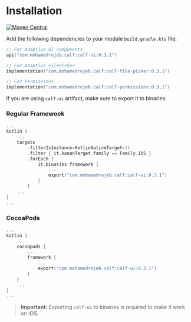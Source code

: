 # Installation

[![Maven Central](https://img.shields.io/maven-central/v/com.mohamedrejeb.calf/calf-ui)](https://search.maven.org/search?q=g:%22com.mohamedrejeb.calf%22%20AND%20a:%calf-ui%22)

Add the following dependencies to your module `build.gradle.kts` file:

```kotlin
// For Adaptive UI components
api("com.mohamedrejeb.calf:calf-ui:0.3.1")

// For Adaptive FilePicker
implementation("com.mohamedrejeb.calf:calf-file-picker:0.3.1")

// For Permissions
implementation("com.mohamedrejeb.calf:calf-permissions:0.3.1")
```

If you are using `calf-ui` artifact, make sure to export it to binaries:

### Regular Framewoek
```kotlin
...
kotlin {
    ...
    targets
        .filterIsInstance<KotlinNativeTarget>()
        .filter { it.konanTarget.family == Family.IOS }
        .forEach {
            it.binaries.framework {
                ...
                export("com.mohamedrejeb.calf:calf-ui:0.3.1")
            }
        }
    ...
}
...
```

### CocoaPods
```kotlin
...
kotlin {
    ...
    cocoapods {
        ...
        framework {
            ...
            export("com.mohamedrejeb.calf:calf-ui:0.3.1")
        }
    }
    ...
}
...
```

> **Important:** Exporting `calf-ui` to binaries is required to make it work on iOS.